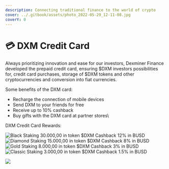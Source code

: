 ```yaml
---
description: Connecting traditional finance to the world of crypto
cover: ../.gitbook/assets/photo_2022-05-29_12-11-08.jpg
coverY: 0
---
```


# 💳 DXM Credit Card

Always prioritizing innovation and ease for our investors, Dexminer Finance developed the prepaid credit card, ensuring $DXM investors possibilities for, credit card purchases, storage of $DXM tokens and other cryptocurrencies and conversion into fiat currencies.

Some benefits of the DXM card:

* Recharge the connection of mobile devices
* Send DXM to your friends for free
* Receive up to 10% cashback
* Buy gifts with the DXM card at partner stores\


DXM Credit Card Rewards:

![Black
Staking 30.000,00 in token $DXM
Cashback 12% in BUSD](<../.gitbook/assets/photo\_2022-05-29\_15-23-41-removebg-preview (1).png>) ![Diamond
Staking 15.000,00 in token $DXM
Cashback 8% in BUSD
](<../.gitbook/assets/photo\_2022-05-29\_14-27-53-removebg-preview (1).png>) ![Gold
Staking 8.000,00 in token $DXM
Cashback 3% in BUSD](../.gitbook/assets/photo\_2022-05-29\_14-40-42-removebg-preview.png) ![Classic
Staking 3.000,00 in token $DXM&#x20;
Cashback 1.5% in BUSD](../.gitbook/assets/photo\_2022-05-29\_14-40-18-removebg-preview.png)

![](<../.gitbook/assets/photo\_2022-05-29\_14-26-55-removebg-preview (1).png>)
